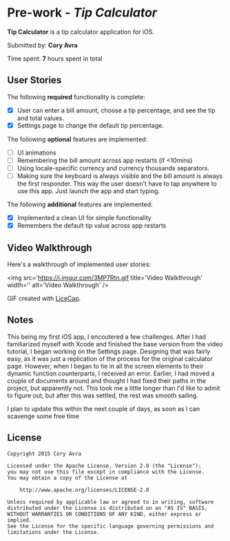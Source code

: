 # Pre-work - *Tip Calculator*

**Tip Calculator** is a tip calculator application for iOS.

Submitted by: **Cory Avra**

Time spent: **7** hours spent in total

## User Stories

The following **required** functionality is complete:

* [x] User can enter a bill amount, choose a tip percentage, and see the tip and total values.
* [x] Settings page to change the default tip percentage.

The following **optional** features are implemented:
* [ ] UI animations
* [ ] Remembering the bill amount across app restarts (if <10mins)
* [ ] Using locale-specific currency and currency thousands separators.
* [ ] Making sure the keyboard is always visible and the bill amount is always the first responder. This way the user doesn't have to tap anywhere to use this app. Just launch the app and start typing.

The following **additional** features are implemented:

- [x] Implemented a clean UI for simple functionality
- [x] Remembers the default tip value across app restarts

## Video Walkthrough 

Here's a walkthrough of implemented user stories:

<img src='https://i.imgur.com/3MP7Rtn.gif title='Video Walkthrough' width='' alt='Video Walkthrough' />

GIF created with [LiceCap](http://www.cockos.com/licecap/).

## Notes

This being my first iOS app, I encoutered a few challenges. After I had familiarized myself with Xcode and finished the base version from the video tutorial, I began working on the Settings page. Designing that was fairly easy, as it was just a replication of the process for the original calculator page. However, when I began to tie in all the screen elements to their dynamic function counterparts, I received an error. Earlier, I had moved a couple of documents around and thought I had fixed their paths in the project, but apparently not. This took me a little longer than I'd like to admit to figure out, but after this was settled, the rest was smooth sailing.

I plan to update this within the next couple of days, as soon as I can scavenge some free time

## License

    Copyright 2015 Cory Avra

    Licensed under the Apache License, Version 2.0 (the "License");
    you may not use this file except in compliance with the License.
    You may obtain a copy of the License at

        http://www.apache.org/licenses/LICENSE-2.0

    Unless required by applicable law or agreed to in writing, software
    distributed under the License is distributed on an "AS IS" BASIS,
    WITHOUT WARRANTIES OR CONDITIONS OF ANY KIND, either express or implied.
    See the License for the specific language governing permissions and
    limitations under the License.
